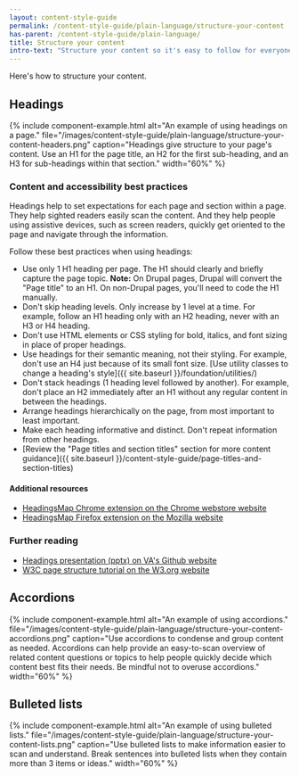 ```yaml
---
layout: content-style-guide
permalink: /content-style-guide/plain-language/structure-your-content
has-parent: /content-style-guide/plain-language/
title: Structure your content
intro-text: "Structure your content so it's easy to follow for everyone, including sighted readers, people who are using an assistive device such as a screen reader, and people with cognitive conditions. Instead of long paragraphs, chunk content using hierarchical headings, bulleted lists, process lists (subway map), and groups of accordion links."
---
```


Here's how to structure your content.

## Headings

{% include component-example.html alt="An example of using headings on a page." file="/images/content-style-guide/plain-language/structure-your-content-headers.png" caption="Headings give structure to your page's content. Use an H1 for the page title, an H2 for the first sub-heading, and an H3 for sub-headings within that section." width="60%" %}

### Content and accessibility best practices

Headings help to set expectations for each page and section within a page. They help sighted readers easily scan the content. And they help people using assistive devices, such as screen readers, quickly get oriented to the page and navigate through the information. 

Follow these best practices when using headings:
- Use only 1 H1 heading per page. The H1 should clearly and briefly capture the page topic. **Note:** On Drupal pages, Drupal will convert the "Page title" to an H1. On non-Drupal pages, you'll need to code the H1 manually.
- Don't skip heading levels. Only increase by 1 level at a time. For example, follow an H1 heading only with an H2 heading, never with an H3 or H4 heading.
- Don't use HTML elements or CSS styling for bold, italics, and font sizing in place of proper headings.
- Use headings for their semantic meaning, not their styling. For example, don't use an H4 just because of its small font size. [Use utility classes to change a heading's style]({{ site.baseurl }}/foundation/utilities/)
- Don't stack headings (1 heading level followed by another). For example, don't place an H2 immediately after an H1 without any regular content in between the headings.
- Arrange headings hierarchically on the page, from most important to least important.
- Make each heading informative and distinct. Don't repeat information from other headings.
- [Review the "Page titles and section titles" section for more content guidance]({{ site.baseurl }}/content-style-guide/page-titles-and-section-titles)

#### Additional resources

- [HeadingsMap Chrome extension on the Chrome webstore website](https://chromewebstore.google.com/detail/headingsmap/flbjommegcjonpdmenkdiocclhjacmbi?pli=1)
- [HeadingsMap Firefox extension on the Mozilla website](https://addons.mozilla.org/en-US/firefox/addon/headingsmap/)

### Further reading

- [Headings presentation (pptx) on VA's Github website](https://github.com/department-of-veterans-affairs/va.gov-team/raw/master/teams/ADE/presentations/Headings.pptx)
- [W3C page structure tutorial on the W3.org website](https://www.w3.org/WAI/tutorials/page-structure/headings/)

## Accordions

{% include component-example.html alt="An example of using accordions." file="/images/content-style-guide/plain-language/structure-your-content-accordions.png" caption="Use accordions to condense and group content as needed. Accordions can help provide an easy-to-scan overview of related content questions or topics to help people quickly decide which content best fits their needs. Be mindful not to overuse accordions." width="60%" %}

## Bulleted lists

{% include component-example.html alt="An example of using bulleted lists." file="/images/content-style-guide/plain-language/structure-your-content-lists.png" caption="Use bulleted lists to make information easier to scan and understand. Break sentences into bulleted lists when they contain more than 3 items or ideas." width="60%" %}
